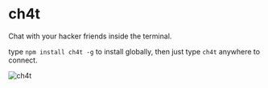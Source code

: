# ch4t

Chat with your hacker friends inside the terminal.

type `npm install ch4t -g` to install globally, then just type `ch4t` anywhere to connect.

![ch4t](https://raw.githubusercontent.com/simoncorompt/m3553n93r2/fd59a7a0cd118a0c080fdf028b2907ba11cd7256/ch4t-opti.gif)
